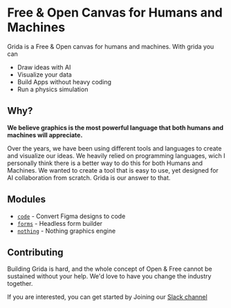 # Free & Open Canvas for Humans and Machines

Grida is a Free & Open canvas for humans and machines. With grida you can

- Draw ideas with AI
- Visualize your data
- Build Apps without heavy coding
- Run a physics simulation

## Why?

**We believe graphics is the most powerful language that both humans and machines will appreciate.**

Over the years, we have been using different tools and languages to create and visualize our ideas. We heavily relied on programming languages, wich I personally think there is a better way to do this for both Humans and Machines. We wanted to create a tool that is easy to use, yet designed for AI collaboration from scratch. Grida is our answer to that.

## Modules

- [`code`](https://code.grida.co) - Convert Figma designs to code
- [`forms`](https://forms.grida.co) - Headless form builder
- [`nothing`](https://nothing.graphics) - Nothing graphics engine

## Contributing

Building Grida is hard, and the whole concept of Open & Free cannot be sustained without your help. We'd love to have you change the industry together.

If you are interested, you can get started by Joining our [Slack channel](https://grida.co/join-slack)
